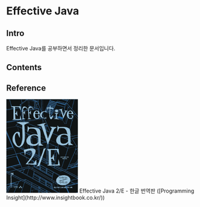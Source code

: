 # Effective Java

## Intro
Effective Java를 공부하면서 정리한 문서입니다.

## Contents

## Reference
<img src="./image/effective-java-cover.jpg" height=250>  
Effective Java 2/E - 한글 번역판 ([Programming Insight](http://www.insightbook.co.kr/))